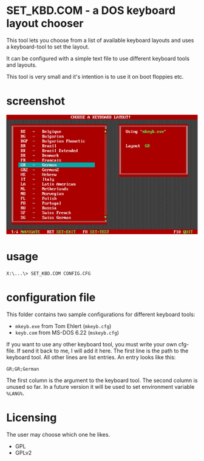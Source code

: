 # SET_KBD.COM - a DOS keyboard layout chooser 
 
This tool lets you choose from a list of available keyboard layouts and uses a keyboard-tool to set the layout. 

It can be configured with a simple text file to use different keyboard tools and layouts. 

This tool is very small and it's intention is to use it on boot floppies etc.
 
# screenshot 
![SS](screenshot.png)
# usage
```
X:\...\> SET_KBD.COM CONFIG.CFG
```
# configuration file 

This folder contains two sample configurations for different keyboard tools:
* `mkeyb.exe` from Tom Ehlert (`mkeyb.cfg`)
* `keyb.com` from MS-DOS 6.22 (`mskeyb.cfg`)

If you want to use any other keyboard tool, you must write your own cfg-file. If send it back to me, I will add it here. 
The first line is the path to the keyboard tool. All other lines are list entries. An entry looks like this:
```
GR;GR;German
```
The first column is the argument to the keyboard tool. The second column is unused so far. 
In a future version it will be used to set environment variable `%LANG%`.

# Licensing
The user may choose which one he likes. 
- GPL
- GPLv2


